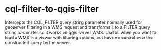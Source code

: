 # cql-filter-to-qgis-filter
Intercepts the CQL_FILTER query string parameter normally used for geoserver filtering in a WMS request and transforms it to a FILTER query string parameter so it works on qgis server WMS. Usefull when you want to load a WMS in a viewer with filtering options, but have no control over the constructed query by the viewer.

